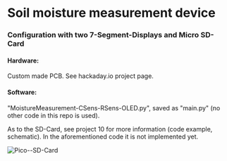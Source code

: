 # Soil moisture measurement device

### Configuration with two 7-Segment-Displays and Micro SD-Card

#### Hardware: 

Custom made PCB. See hackaday.io project page.

#### Software: 

"MoistureMeasurement-CSens-RSens-OLED.py", saved as "main.py" (no other code in this repo is used). 

As to the SD-Card, see project 10 for more information (code example, schematic). In the aforementioned code it is not implemented yet.

![Pico--SD-Card](https://github.com/Florian-Wilhelm/Raspberry-Pi/assets/77980708/10ef905c-a06a-4749-8ee7-7e512b166b9d)
